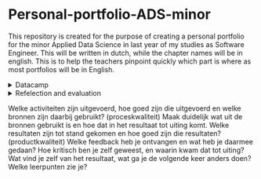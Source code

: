 # Personal-portfolio-ADS-minor
This repository is created for the purpose of creating a personal portfolio for the minor Applied Data Science in last year of my studies as Software Engineer. This will be written in dutch, while the chapter names will be in english. This is to help the teachers pinpoint quickly which part is where as most portfolios will be in English.

<details>
<summary>Datacamp</summary>
  Allemaal gedaan, een aantal iets later dan de deadline. Hoop dat het geen probleem is. <br>
  ![image](https://github.com/DavidH541/Personal-portfolio-ADS-minor/blob/main/datacamp.png?raw=true)
</details>

<details>
<summary>Refelection and evaluation</summary>
  Ik zal reflecteren met behulp van de STARR methode, zoals aangeraden werd door de scoring rubric en omdat het een favoriet is in De Haagse Hogeschool. Tevens gebruik ik deze methode vaak en is deze zeer beproefd.
  
  <br>
  <br>
  <details>
  <summary>Reflection on own contribution to the project</summary>
    <br>
    Situatie: Ik kwam in het team Dialogue. Dit team kreeg de opdracht om sociale interactie in de vorm van een gesprek/dialoog te vergaren uit audio bestanden. Dit was met een internationale student in het team, waardoor wij alles in het engels hebben gebouwd en overlegd hebben. Vaak moesten er presentaties gehouden worden. Er moest een paper gemaakt worden. Er moest een eindproduct komen om de opdrachtgever tevreden te stellen.
    
    <br>
    <br>
    Taken: Omdat we met scrum gingen werken, stonden de taken niet vast. Elke sprint werd er opnieuw gekeken naar de voortgang van het project en waar we in de aankomende sprint mee gingen werken. De taken die ik elke sprint heb uitgevoerd zijn terug te vinden op ons [scrum bord](https://tree.taiga.io/project/leanderloomans-smart-teddybear-dialogue/backlog). Ik heb ook gerouleerd met de groepsleden om soms een presentatie voor te bereiden en te presenteren. Ook had ik de taak op mij genomen om het eindproduct te maken. Ik moest voor het eindproduct ook alles in de paper schrijven en deze continue proofreaden om tot een mooi resultaat te komen.
    
    <br>
    <br>
    Acties: Zo nu en dan moet iemand het voortouw nemen. Dit om bijvoorbeeld iedereen op één lijn te krijgen, zodat iedereen weet waar hij of zij aan toe was. Deze taak heb ik vaak uitgevoerd. Een andere taak die ik heb uitgevoerd is scrum master. Deze rol rouleerden wij elke week. Ik heb ook individueel het eind product gemaakt. Deze taak nam ik op mij omdat ik het altijd erg leuk vind om alle stukken code aan elkaar te bouwen en omdat ik al langere tijden het aan het voorbereiden was. Tevens heb ik presentaties gegeven en gemaakt. Ik heb in de paper geschreven over het eindproduct en continue geproofread en aanpassingen gemaakt en de rest van de paper.
    
    <br>
    <br>
    Resultaten: Als scrum master heb ik alle meetings goed laten vloeien en vredig laten verlopen. Tevens heb ik de lokalen zo nu en dan geregeld om in te zitten om als groep aan het project te werken. Ook heb ik vaak het scrum bord up-to-date gehouden, om zo het overzicht van het project te behouden. Dit heeft er voor gezorgd dat we alles op tijd hebben kunnen maken en het op tijd aan zijn begonnen en ingeleverd hebben. Het eindproduct bijvoorbeeld is veel aan gesleuteld en heeft nu mooie resultaten bij het uitvoeren van de twee neurale netwerken waar het uit bestaat. Tevens zijn de presentaties goed verlopen en volgens mij goed overgebracht. Ook is de paper nu mooi concreet.
    
    <br>
    <br>
    Reflectie: Ik heb verschillende dingen geleerd. Ik heb geleerd om een paper te schrijven. Ik heb hierbij geleerd om de IEEE style te gebruiken. Ik heb vele engelse woorden en soms zweedse opgezocht en geleerd tijdens het project i.v.m. de internationale student. Ik heb machine learning en neurale netwerken geleerd hoe je deze toepast en hoe je audio data in deze modellen traint. Naar mijn mening is alles soepel verlopen zonder veel frustratie of stress, omdat we 20 weken de tijd hebben gehad om alles rustig aan te leren. Ik had het erg naar mijn zin tijdens de minor!
    
    <br>
    <br>
  </details>
  <br>  
  <details>
  <summary>Reflection on own learning objectives</summary>
    <br>
    Situatie: 
    
    <br>
    <br>
    Taken: 
    
    <br>
    <br>
    Acties: 
    
    <br>
    <br>
    Resultaten: 
    
    <br>
    <br>
    Reflectie: 
    
    <br>  
  </details>
  
  <details>
  <summary>Evaluation on the group project as a whole</summary>
    <br>
    Situatie: 
    
    <br>
    <br>
    Taken: 
    
    <br>
    <br>
    Acties: 
    
    <br>
    <br>
    Resultaten: 
    
    <br>
    <br>
    Reflectie: 
    
    <br>
  </details>
</details>

Welke activiteiten zijn uitgevoerd, hoe goed zijn die uitgevoerd en welke bronnen zijn daarbij gebruikt? (proceskwaliteit)  Maak duidelijk wat uit de bronnen gebruikt is en hoe dat in het resultaat tot uiting komt.
Welke resultaten zijn tot stand gekomen en hoe goed zijn die resultaten? (productkwaliteit)
Welke feedback heb je ontvangen en wat heb je daarmee gedaan?
Hoe kritisch ben je zelf geweest, en waarin kwam dat tot uiting?
Wat vind je zelf van het resultaat, wat ga je de volgende keer anders doen? Welke leerpunten zie je?
